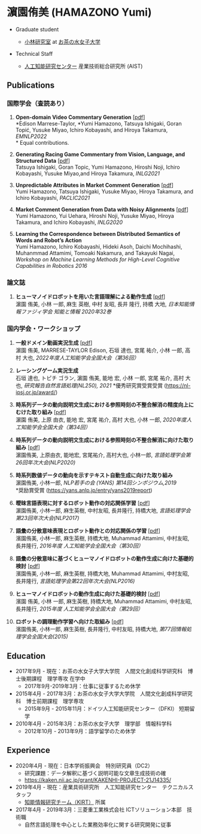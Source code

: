 # 濵園侑美 (HAMAZONO Yumi)
- Graduate student
  - [小林研究室](https://www.koba.is.ocha.ac.jp/kobalab/) at [お茶の水女子大学](https://www.ocha.ac.jp/)  

- Technical Staff  
  - [人工知能研究センター](https://www.airc.aist.go.jp/) 産業技術総合研究所 (AIST)


## Publications
### 国際学会（査読あり）
1. **Open-domain Video Commentary Generation** \[[pdf](https://preview.aclanthology.org/emnlp-22-ingestion/2022.emnlp-main.495.pdf)\]  
\*Edison Marrese-Taylor, \*Yumi Hamazono, Tatsuya Ishigaki, Goran Topić, Yusuke Miyao, Ichiro Kobayashi, and Hiroya Takamura, *EMNLP2022*  
\* Equal contributions.  

2. **Generating Racing Game Commentary from Vision, Language, and Structured Data** \[[pdf](https://aclanthology.org/2021.inlg-1.11.pdf)\]  
Tatsuya Ishigaki, Goran Topic, Yumi Hamazono, Hiroshi Noji, Ichiro Kobayashi, Yusuke Miyao,and Hiroya Takamura, *INLG2021*  

3. **Unpredictable Attributes in Market Comment Generation** \[[pdf](https://aclanthology.org/2021.paclic-1.23.pdf)\]  
Yumi Hamazono, Tatsuya Ishigaki, Yusuke Miyao, Hiroya Takamura, and Ichiro Kobayashi, *PACLIC2021*  

4. **Market Comment Generation from Data with Noisy Alignments** \[[pdf](https://aclanthology.org/2020.inlg-1.21.pdf)\]  
Yumi Hamazono, Yui Uehara,  Hiroshi Noji, Yusuke Miyao, Hiroya Takamura, and Ichiro Kobayashi, *INLG2020*  

5. **Learning the Correspondence between Distributed Semantics of Words and Robot’s Action**  
Yumi Hamazono, Ichiro Kobayashi, Hideki Asoh, Daichi Mochihashi, Muhanmmad Attamimi, Tomoaki Nakamura, and Takayuki Nagai, *Workshop on Machine Learning Methods for High-Level Cognitive Capabilities in Robotics 2016*

### 論文誌
1. **ヒューマノイドロボットを用いた言語理解による動作生成** \[[pdf](https://www.jstage.jst.go.jp/article/jsoft/32/1/32_632/_pdf/-char/ja)\]  
濵園 侑美, 小林 一郎, 麻生 英樹, 中村 友昭, 長井 隆行, 持橋 大地, *日本知能情報ファジィ学会 知能と情報 2020年32巻*


### 国内学会・ワークショップ
1. **一般ドメイン動画実況生成** \[[pdf](https://www.jstage.jst.go.jp/article/pjsai/JSAI2022/0/JSAI2022_3Yin231/_pdf/-char/ja)\]  
	濵園 侑美, MARRESE-TAYLOR Edison, 石垣 達也, 宮尾 祐介, 小林 一郎, 高村 大也, *2022年度人工知能学会全国大会（第36回）*  
	
2. **レーシングゲーム実況生成**  
	石垣 達也, トピチ ゴラン, 濵園 侑美, 能地 宏, 小林 一郎, 宮尾 祐介, 高村 大也, *研究報告自然言語処理(NL250), 2021*
	\*優秀研究賞受賞受賞 (https://nl-ipsj.or.jp/award/)
  
3. **時系列データの動向説明文生成における参照時刻の不整合解消の精度向上にむけた取り組み** \[[pdf](https://www.jstage.jst.go.jp/article/pjsai/JSAI2020/0/JSAI2020_3Rin407/_pdf/-char/ja)\]  
	濵園 侑美, 上原 由衣, 能地 宏, 宮尾 祐介, 高村 大也, 小林 一郎, *2020年度人工知能学会全国大会（第34回）*  
	
4. **時系列データの動向説明文生成における参照時刻の不整合解消に向けた取り組み** \[[pdf](https://www.anlp.jp/proceedings/annual_meeting/2020/pdf_dir/B2-2.pdf)\]  
	濵園侑美, 上原由衣, 能地宏, 宮尾祐介, 高村大也, 小林一郎, *言語処理学会第26回年次大会(NLP2020)*  
  
5. **時系列数値データの動向を示すテキスト自動生成に向けた取り組み**  
	濵園侑美, 小林一郎, *NLP若手の会 (YANS) 第14回シンポジウム,2019*  
  \*奨励賞受賞 (https://yans.anlp.jp/entry/yans2019report)
  
6. **曖昧言語表現に対するロボット動作の対応関係学習** \[[pdf](https://www.anlp.jp/proceedings/annual_meeting/2017/pdf_dir/P6-3.pdf)\]  
  濵園侑美, 小林一郎, 麻生英樹, 中村友昭, 長井隆行, 持橋大地, *言語処理学会第23回年次大会(NLP2017)*
  
7. **語彙の分散意味表現とロボット動作との対応関係の学習** \[[pdf](https://www.ai-gakkai.or.jp/jsai2016/webprogram/2016/pdf/193.pdf)\]  
  濱園侑美, 小林一郎, 麻生英樹, 持橋大地, Muhammad Attamimi, 中村友昭, 長井隆行, *2016年度 人工知能学会全国大会（第30回）*  
  
8. **語彙の分散意味に基づくヒューマノイドロボットの動作生成に向けた基礎的検討** \[[pdf](https://www.anlp.jp/proceedings/annual_meeting/2016/pdf_dir/P1-4.pdf)\]  
  濱園侑美, 小林一郎, 麻生英樹, 持橋大地, Muhammad Attamimi, 中村友昭, 長井隆行, *言語処理学会第22回年次大会(NLP2016)*  
  
9. **ヒューマノイドロボットの動作生成に向けた基礎的検討** \[[pdf](https://www.ai-gakkai.or.jp/jsai2015/webprogram/2015/pdf/2D1-OS-12a-1.pdf)\]  
  濱園 侑美, 小林 一郎, 麻生英樹, 持橋大地, Muhammad Attamimi, 中村友昭, 長井隆行, *2015年度 人工知能学会全国大会（第29回）* 
  
10. **ロボットの調理動作学習へ向けた取組み** \[[pdf](https://ipsj.ixsq.nii.ac.jp/ej/?action=repository_action_common_download&item_id=164440&item_no=1&attribute_id=1&file_no=1)\]  
  濱園侑美, 小林一郎, 麻生英樹, 長井隆行, 中村友昭, 持橋大地, *第77回情報処理学会全国大会(2015)*  
  

## Education
- 2017年9月 - 現在：お茶の水女子大学大学院　人間文化創成科学研究科　博士後期課程　理学専攻 在学中
  - 2017年9月-2019年3月：仕事に従事するため休学
- 2015年4月 - 2017年3月：お茶の水女子大学大学院　人間文化創成科学研究科　博士前期課程　理学専攻
  - 2015年9月 - 2015年11月：ドイツ人工知能研究センター（DFKI） 短期留学
- 2010年4月 - 2015年3月：お茶の水女子大学　理学部　情報科学科
  - 2012年10月 - 2013年9月：語学留学のため休学

## Experience
- 2020年4月 - 現在：日本学術振興会　特別研究員（DC2）
  - 研究課題：データ解釈に基づく説明可能な文章生成技術の確
  - https://kaken.nii.ac.jp/grant/KAKENHI-PROJECT-21J14335/
- 2019年4月 - 現在：産業具術研究所　人工知能研究センター　テクニカルスタッフ
  - [知能情報研究チーム（KIRT）](https://aistairc.github.io/plu/) 所属
- 2017年4月 - 2019年3月：三菱重工業株式会社 ICTソリューション本部　技術職
  - 自然言語処理を中心とした業務効率化に関する研究開発に従事
